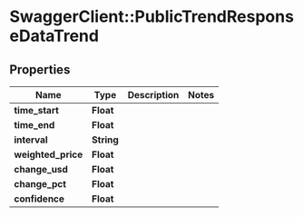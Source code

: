 # SwaggerClient::PublicTrendResponseDataTrend

## Properties
Name | Type | Description | Notes
------------ | ------------- | ------------- | -------------
**time_start** | **Float** |  | 
**time_end** | **Float** |  | 
**interval** | **String** |  | 
**weighted_price** | **Float** |  | 
**change_usd** | **Float** |  | 
**change_pct** | **Float** |  | 
**confidence** | **Float** |  | 


